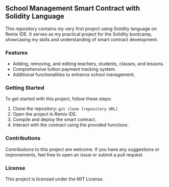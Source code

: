 ## School Management Smart Contract with Solidity Language 

This repository contains my very first project using Solidity language on Remix IDE. It serves as my practical project for the Solidity bootcamp, showcasing my skills and understanding of smart contract development.

### Features

- Adding, removing, and editing teachers, students, classes, and lessons.
- Comprehensive tuition payment tracking system.
- Additional functionalities to enhance school management.

### Getting Started

To get started with this project, follow these steps:

1. Clone the repository: `git clone [repository URL]`
2. Open the project in Remix IDE.
3. Compile and deploy the smart contract.
4. Interact with the contract using the provided functions.


### Contributions

Contributions to this project are welcome. If you have any suggestions or improvements, feel free to open an issue or submit a pull request.

### License

This project is licensed under the MIT License.
